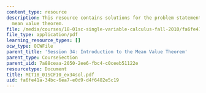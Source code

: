 ```yaml
---
content_type: resource
description: This resource contains solutions for the problem statements related to
  mean value theorem.
file: /media/courses/18-01sc-single-variable-calculus-fall-2010/fa6fe41a34bc6ea7e0d9d4f6482e5c19_MIT18_01SCF10_ex34sol.pdf
file_type: application/pdf
learning_resource_types: []
ocw_type: OCWFile
parent_title: 'Session 34: Introduction to the Mean Value Theorem'
parent_type: CourseSection
parent_uid: 7a88ceaa-2050-2ee6-fbc4-c0ceeb51122e
resourcetype: Document
title: MIT18_01SCF10_ex34sol.pdf
uid: fa6fe41a-34bc-6ea7-e0d9-d4f6482e5c19
---
```

